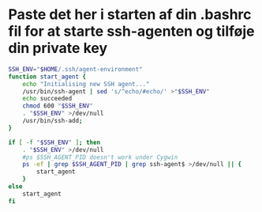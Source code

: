 # Paste det her i starten af din .bashrc fil for at starte ssh-agenten og tilføje din private key
```bash
SSH_ENV="$HOME/.ssh/agent-environment"
function start_agent {
    echo "Initialising new SSH agent..."
    /usr/bin/ssh-agent | sed 's/^echo/#echo/' >"$SSH_ENV"
    echo succeeded
    chmod 600 "$SSH_ENV"
    . "$SSH_ENV" >/dev/null
    /usr/bin/ssh-add;
}

if [ -f "$SSH_ENV" ]; then
    . "$SSH_ENV" >/dev/null
    #ps $SSH_AGENT_PID doesn't work under Cygwin
    ps -ef | grep $SSH_AGENT_PID | grep ssh-agent$ >/dev/null || {
        start_agent
    }
else
    start_agent
fi
```